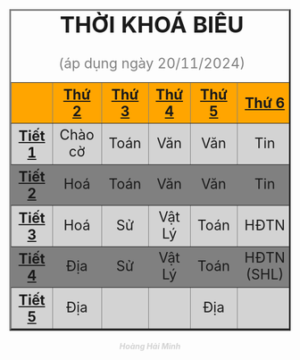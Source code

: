 <!DOCTYPE html>
<html>
    <head>
        <meta charset="utf-8">
        <title> bài 4 tạo danh sách</title>
        <style>
            th,td {width:100px; height:50px; font-size:25px;}
            th {text-decoration:underline;}
            h5,th,td {text-align:center;}
        </style>
    </head>
    <body>
        <center><table border="3">
        <caption style="font-size:40px"><strong>THỜI KHOÁ BIỂU</strong></caption>
        <caption style="font-size:25px"><span style="color:grey">(áp dụng ngày 20/11/2024)</span></caption>
            <tr bgcolor="orange">
                <th> </th>
                <th>Thứ 2</th>
                <th>Thứ 3</th>
                <th>Thứ 4</th>
                <th>Thứ 5</th>
                <th>Thứ 6</th>
            </tr>
            <tr bgcolor="lightgrey">
                <th>Tiết 1</th>
                <td>Chào cờ</td>
                <td>Toán</td>
                <td>Văn</td>
                <td>Văn</td>
                <td>Tin</td>
            </tr>
            <tr bgcolor="grey">
                <th>Tiết 2</th>
                <td>Hoá</td>
                <td>Toán</td>
                <td>Văn</td>
                <td>Văn</td>
                <td>Tin</td>
            </tr>
            <tr bgcolor="lightgrey">
                <th>Tiết 3</th>
                <td>Hoá</td>
                <td>Sử</td>
                <td>Vật Lý</td>
                <td>Toán</td>
                <td>HĐTN</td>
            </tr>
            <tr bgcolor="grey">
                <th>Tiết 4</th>
                <td>Địa</td>
                <td>Sử</td>
                <td>Vật Lý</td>
                <td>Toán</td>
                <td>HĐTN (SHL)</td>
            </tr>
            <tr bgcolor="lightgrey">
                <th>Tiết 5</th>
                <td>Địa</td>
                <td> </td>
                <td> </td>
                <td>Địa</td>
                <td> </td>
            </tr>
        </table></center>
        <h5><span style="color: lightgrey"> Hoàng Hải Minh </span></h5>
    </body>
</html>
